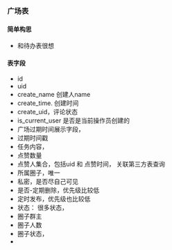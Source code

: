 

### 广场表

#### 简单构思

- 和待办表很想

#### 表字段

- id
-  uid
- create_name 创建人name
- create_time. 创建时间
- create_uid，评论状态
- is_current_user 是否是当前操作员创建的
- 广场过期时间展示字段，
- 过期时间戳
- 任务内容，
- 点赞数量
- 点赞人集合，包括uid 和 点赞时间， 关联第三方表查询
- 所属圈子，唯一
- 私密，是否尽自己可见
- 是否-定期删除，优先级比较低
- 定时发布，优先级也比较低
- 状态： 很多状态，
- 圈子群主
- 圈子人数
- 圈子状态，
- 